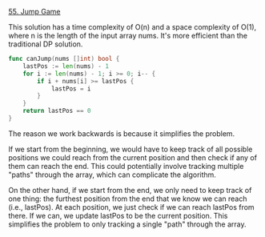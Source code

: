 [55. Jump Game](https://leetcode.com/problems/jump-game/description/)

This solution has a time complexity of O(n) and a space complexity of O(1), where n is the length of the input array nums. It's more efficient than the traditional DP solution.


```go
func canJump(nums []int) bool {
    lastPos := len(nums) - 1
    for i := len(nums) - 1; i >= 0; i-- {
        if i + nums[i] >= lastPos {
            lastPos = i
        }
    }
    return lastPos == 0
}
```

The reason we work backwards is because it simplifies the problem.

If we start from the beginning, we would have to keep track of all possible positions we could reach from the current position and then check if any of them can reach the end. This could potentially involve tracking multiple "paths" through the array, which can complicate the algorithm.

On the other hand, if we start from the end, we only need to keep track of one thing: the furthest position from the end that we know we can reach (i.e., lastPos). At each position, we just check if we can reach lastPos from there. If we can, we update lastPos to be the current position. This simplifies the problem to only tracking a single "path" through the array.